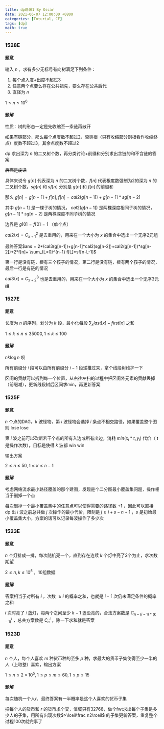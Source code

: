 ```yaml
---
title: dp选做1 By Oscar
date: 2021-06-07 12:00:00 +0800
categories: [Toturial, CF]
tags: [dp]
math: true
---
```


### 1528E 

#### 题意

输入 $n$ ，求有多少无标号有向树满足下列条件：

1. 每个点入度+出度不超过3
2. 任意两个点要么存在公共祖先，要么存在公共后代
3. 直径为 $n$

$1\leq n\leq 10^6$

#### 题解

性质：树的形态一定是先收缩至一条链再散开

如果有链部分，那么每个点度数不超过2，否则根（只有收缩部分则根看作收缩终点）度数不超过3，其余点度数不超过2

dp 求出深为 $n$ 的二叉树个数，再分类讨论+前缀和分别求出含链的和不含链的答案

~~后面是废话~~

具体来说令 $g[n]$ 代表深为 $n$ 的二叉树个数，$f[n]$ 代表根度数强制为2的深为 $n$ 的二叉树个数，$sg[n]$ 和 $sf[n]$ 分别是 $g[n]$ 和 $f[n]$ 的前缀和

那么 $g[n]=g[n-1]+f[n], f[n]=cal2(g[n-1])+g[n-1]*sg[n-2]$ 

其中 $g[n-1]$ 是一棵子树的情况， $cal2(g[n-1])$ 是两棵深度相同子树的情况，$g[n-1]*sg[n-2]$ 是两棵深度不同子树的情况

边界是 $g[0]=f[0]=1$ （单个点）

$cal2(x)=C_{x+1}^{2}$ 是去重用的，用来在一个大小为 $x$ 的集合中选出一个无序2元组

最终答案$ans = 2*(cal3(g[n-1])+g[n-1]*cal2(sg[n-2])+cal2(g[n-1])*sg[n-2])+2*f[n]+ \sum_{L=0}^{n-1} f[L]*sf[n-L-1]$ 

第一行是没有链，根有三个孩子的情况，第二行是没有链，根有两个孩子的情况，最后一行是有链的情况

$cal3(x)=C_{x+2}^{3}$ 也是去重用的，用来在一个大小为 $x$ 的集合中选出一个无序3元组

### 1527E

#### 题意

长度为 $n$ 的序列，划分为 $k$ 段，最小化每段 $\sum_x last[x]-first[x]$ 之和

$1 \leq k \leq n \leq 35000,1\leq k \leq 100$ 

#### 题解

$nk\log n$ 呗

所有前缀分 $i$ 段可以由所有前缀分 $i-1$ 段递推过来，拿个线段树维护一下

区间的贡献可以拆到每一个位置，从右往左扫的过程中把区间外元素的贡献丢掉（前缀减），更新线段树后区间求min，再更新答案

### 1525F

#### 题意

$n$ 个点的DAG，$k$ 波怪物，第 $i$ 波怪物会选择 $i$ 条点不相交路径，如果覆盖整个图则 lose lose

第 $i$ 波之前可以砍断若干个点的所有入边或所有出边，消耗 $min(x_i*t,y_i)$ 代价（ $t$ 是操作次数），目标是使得 $k$ 波都 win win

输出方案

$2\leq n \leq 50, 1\leq k \leq n-1$ 

#### 题解

考虑网络流求最小路径覆盖的那个建图，发现是个二分图最小覆盖集问题，操作相当于删掉一个点

每次删掉一个最小覆盖集中的任意点可以使得需要的路径数 $+1$ ，因此可以直接 dp 出 $i$ 波之前总共做 $j$ 次操作的最小代价，限制是 $j\geq i+s-n+1$ ，$s$ 是初始最小覆盖集大小，方案的话可以记录每波操作了多少次

### 1523E

#### 题意

$n$ 个灯排成一排，每次随机亮一个，直到存在连续 $k$ 个灯中亮了2个为止，求次数期望

$2\leq n,k \leq 10^5$ ，10组数据

#### 题解

答案相当于对所有 $i$ ，次数 $\geq i$ 的概率之和，也就是 $i-1$ 次仍未满足条件的概率之和

$i$ 次时亮了 $i$ 盏灯，每两个之间至少 $k-1$ 盏没亮的，合法方案数是 $C_{n-(i-1)*(k-1)}^{i}$ ，总共方案数是 $C_{n}^{i}$ ，除一下求和就是答案

### 1523D

#### 题意

$n$ 个人，每个人喜欢 $m$ 种货币种的至多 $p$ 种，求最大的货币子集使得至少一半的人（上取整）喜欢，输出方案

$1\leq n \leq 2\times 10^5,1\leq p \leq m \leq 60,1\leq p\leq 15$ 

#### 题解

每次随机一个人$r$，最终答案有一半概率是这个人喜欢的货币子集

把每个人的货币和 $r$ 的货币求个交，值域只有32768，做个fwt求出每个子集是多少人的子集，用所有出现次数$>\lceil\frac n2\rceil$ 的子集更新答案，重复整个过程100次就完事了